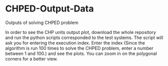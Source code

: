 # CHPED-Output-Data
Outputs of solving CHPED problem

In order to see the CHP units output plot, download the whole repository and run the python scripts corresponded to the test systems. The script will ask you for entering the execution index. Enter the index (Since the algorithm is run 100 times to solve the CHPED problem, enter a number between 1 and 100.) and see the plots. You can zoom in on the polygonal corners for a better view.
